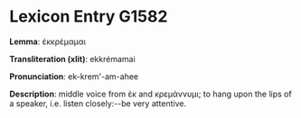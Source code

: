 # Lexicon Entry G1582

**Lemma**: ἐκκρέμαμαι

**Transliteration (xlit)**: ekkrémamai

**Pronunciation**: ek-krem'-am-ahee

**Description**:
middle voice from ἐκ and κρεμάννυμι; to hang upon the lips of a speaker, i.e. listen closely:--be very attentive.

